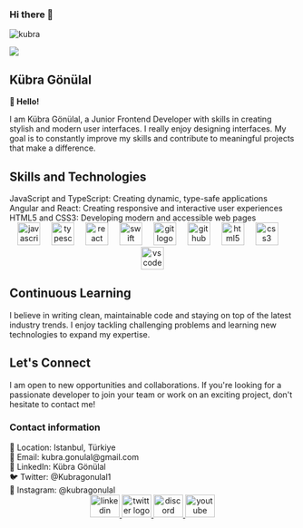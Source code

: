 ### Hi there 👋

<p><img align="center" src="https://readme-typing-svg.herokuapp.com?font=Fira+Code&size=30&duration=3500&pause=500&color=21F746&vCenter=true&width=600&height=60&lines=Hi+there%2C+I'm+Kübra.;Welcome+to+my+GitHub+profile!" alt="kubra" /></p>


![](https://komarev.com/ghpvc/?username=kubragonulal&style=flat&color=21F746&label=Visitors)


<!--
**kubragonulal/kubragonulal** is a ✨ _special_ ✨ repository because its `README.md` (this file) appears on your GitHub profile.

Here are some ideas to get you started:

- 🔭 I’m currently working on ...
- 🌱 I’m currently learning ...
- 👯 I’m looking to collaborate on ...
- 🤔 I’m looking for help with ...
- 💬 Ask me about ...
- 📫 How to reach me: ...
- 😄 Pronouns: ...
- ⚡ Fun fact: ...
-->
<h2>Kübra Gönülal</h2>

<b>👋 Hello!</b>

I am Kübra Gönülal, a Junior Frontend Developer with skills in creating stylish and modern user interfaces. I really enjoy designing interfaces. My goal is to constantly improve my skills and contribute to meaningful projects that make a difference.

<h2><b>Skills and Technologies</b></h2>
JavaScript and TypeScript: Creating dynamic, type-safe applications
Angular and React: Creating responsive and interactive user experiences
HTML5 and CSS3: Developing modern and accessible web pages

<div align="center">
  <img src="https://cdn.jsdelivr.net/gh/devicons/devicon/icons/javascript/javascript-original.svg" height="40" alt="javascript logo"  />
  <img width="12" />
  <img src="https://cdn.jsdelivr.net/gh/devicons/devicon/icons/typescript/typescript-original.svg" height="40" alt="typescript logo"  />
  <img width="12" />
  <img src="https://cdn.jsdelivr.net/gh/devicons/devicon/icons/react/react-original.svg" height="40" alt="react logo"  />
  <img width="12" />
  <img src="https://cdn.jsdelivr.net/gh/devicons/devicon/icons/swift/swift-original.svg" height="40" alt="swift logo"  />
  <img width="12" />
  <img src="https://cdn.jsdelivr.net/gh/devicons/devicon/icons/git/git-original.svg" height="40" alt="git logo"  />
  <img width="12" />
  <img src="https://cdn.jsdelivr.net/gh/devicons/devicon/icons/github/github-original.svg" height="40" alt="github logo"  />
  <img width="12" />
  <img src="https://cdn.jsdelivr.net/gh/devicons/devicon/icons/html5/html5-original.svg" height="40" alt="html5 logo"  />
  <img width="12" />
  <img src="https://cdn.jsdelivr.net/gh/devicons/devicon/icons/css3/css3-original.svg" height="40" alt="css3 logo"  />
  <img width="12" />
  <img src="https://cdn.jsdelivr.net/gh/devicons/devicon/icons/vscode/vscode-original.svg" height="40" alt="vscode logo"  />
</div>

<h2><b>Continuous Learning</b></h2>
I believe in writing clean, maintainable code and staying on top of the latest industry trends. I enjoy tackling challenging problems and learning new technologies to expand my expertise.

<h2><b>Let's Connect</b></h2>
I am open to new opportunities and collaborations. If you're looking for a passionate developer to join your team or work on an exciting project, don't hesitate to contact me!

<h3><b>Contact information</b></h3>
📍 Location: Istanbul, Türkiye</br>
📧 Email: kubra.gonulal@gmail.com</br>
💼 LinkedIn: Kübra Gönülal</br>
🐦 Twitter: @Kubragonulal1</br>
📸 Instagram: @kubragonulal

<div align="center">
  <a href="https://www.linkedin.com/in/kubragonulal/" target="_blank">
    <img src="https://raw.githubusercontent.com/maurodesouza/profile-readme-generator/master/src/assets/icons/social/linkedin/default.svg" width="52" height="40" alt="linkedin logo"  />
  </a>
  <a href="https://x.com/Kubragonulal1" target="_blank">
    <img src="https://raw.githubusercontent.com/maurodesouza/profile-readme-generator/master/src/assets/icons/social/twitter/default.svg" width="52" height="40" alt="twitter logo"  />
  </a>
  <a href=".endlessea" target="_blank">
    <img src="https://raw.githubusercontent.com/maurodesouza/profile-readme-generator/master/src/assets/icons/social/discord/default.svg" width="52" height="40" alt="discord logo"  />
  </a>
  <a href="www.youtube.com/@kubragonulal8125" target="_blank">
    <img src="https://raw.githubusercontent.com/maurodesouza/profile-readme-generator/master/src/assets/icons/social/youtube/default.svg" width="52" height="40" alt="youtube logo"  />
  </a>
</div>

